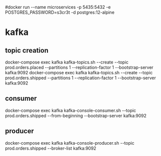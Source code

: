 #docker run --name microservices -p 5435:5432 -e POSTGRES_PASSWORD=s3cr3t -d postgres:12-alpine

# kafka
## topic creation
docker-compose exec kafka kafka-topics.sh --create --topic prod.orders.placed --partitions 1 --replication-factor 1 --bootstrap-server kafka:9092
docker-compose exec kafka kafka-topics.sh --create --topic prod.orders.shipped --partitions 1 --replication-factor 1 --bootstrap-server kafka:9092

## consumer
docker-compose exec kafka kafka-console-consumer.sh --topic prod.orders.shipped --from-beginning --bootstrap-server kafka:9092

## producer
docker-compose exec kafka kafka-console-producer.sh --topic prod.orders.shipped --broker-list kafka:9092
